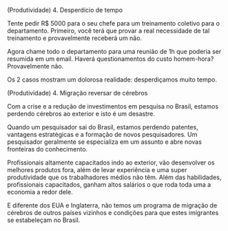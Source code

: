 
(Produtividade) 4. Desperdício de tempo

Tente pedir R$ 5000 para o seu chefe para um treinamento coletivo para o departamento. Primeiro, você terá que provar a real necessidade de tal treinamento e provavelmente receberá um não.

Agora chame todo o departamento para uma reunião de 1h que poderia ser resumida em um email. Haverá questionamentos do custo homem-hora? Provavelmente não.

Os 2 casos mostram um dolorosa realidade: desperdiçamos muito tempo. 

(Produtividade) 4. Migração reversar de cérebros

Com a crise e a redução de investimentos em pesquisa no Brasil, estamos perdendo cérebros ao exterior e isto é um desastre.

Quando um pesquisador sai do Brasil, estamos perdendo patentes, vantagens estratégicas e a formação de novos pesquisadores. Um pesquisador geralmente se especializa em um assunto e abre novas fronteiras do conhecimento.

Profissionais altamente capacitados indo ao exterior, vão desenvolver os melhores produtos fora, além de levar experiência e uma super produtividade que os trabalhadores médios não têm. Além das habilidades, profissionais capacitados, ganham altos salários o que roda toda uma a economia a redor dele.

E diferente dos EUA e Inglaterra, não temos um programa de migração de cérebros de outros países vizinhos e condições para que estes imigrantes se estabeleçam no Brasil.
